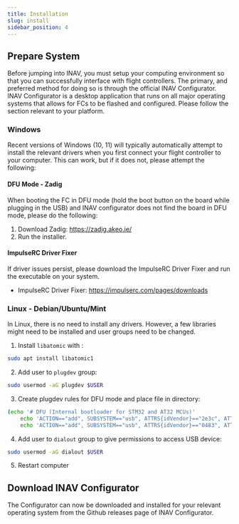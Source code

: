 ```yaml
---
title: Installation
slug: install
sidebar_position: 4
---
```


## Prepare System

Before jumping into INAV, you must setup your computing environment so that you can successfully interface with flight controllers. 
The primary, and preferred method for doing so is through the official INAV Configurator.
INAV Configurator is a desktop application that runs on all major operating systems that allows for FCs to be flashed and configured.
Please follow the section relevant to your platform.

### Windows

Recent versions of Windows (10, 11) will typically automatically attempt to install the relevant drivers when you first connect your flight controller to your computer. 
This can work, but if it does not, please attempt the following:

#### DFU Mode - Zadig
When booting the FC in DFU mode (hold the boot button on the board while plugging in the USB) and INAV configurator does not find the board in DFU mode, please do the following:

1. Download Zadig: https://zadig.akeo.ie/
2. Run the installer. 

#### ImpulseRC Driver Fixer
If driver issues persist, please download the ImpulseRC Driver Fixer and run the executable on your system.

- ImpulseRC Driver Fixer: https://impulserc.com/pages/downloads 

### Linux - Debian/Ubuntu/Mint

In Linux, there is no need to install any drivers.
However, a few libraries might need to be installed and user groups need to be changed.

1. Install `libatomic` with :
```bash
sudo apt install libatomic1
```
2. Add user to `plugdev` group: 
```bash
sudo usermod -aG plugdev $USER
```
3. Create plugdev rules for DFU mode and place file in directory:
```bash
(echo '# DFU (Internal bootloader for STM32 and AT32 MCUs)'
	echo 'ACTION=="add", SUBSYSTEM=="usb", ATTRS{idVendor}=="2e3c", ATTRS{idProduct}=="df11", MODE="0664", GROUP="plugdev"'
	echo 'ACTION=="add", SUBSYSTEM=="usb", ATTRS{idVendor}=="0483", ATTRS{idProduct}=="df11", MODE="0664", GROUP="plugdev"') | sudo tee /etc/udev/rules.d/45-stdfu-permissions.rules > /dev/null
```

4. Add user to `dialout` group to give permissions to access USB device:
```bash
sudo usermod -aG dialout $USER
```

5. Restart computer

## Download INAV Configurator
The Configurator can now be downloaded and installed for your relevant operating system from the Github releases page of INAV Configurator.